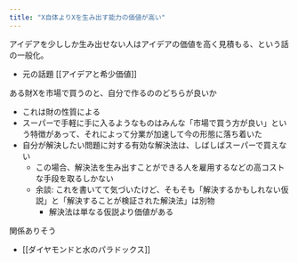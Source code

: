 ```yaml
---
title: "X自体よりXを生み出す能力の価値が高い"
---
```


アイデアを少ししか生み出せない人はアイデアの価値を高く見積もる、という話の一般化。
- 元の話題 [[アイデアと希少価値]]

ある財Xを市場で買うのと、自分で作るののどちらが良いか
- これは財の性質による
- スーパーで手軽に手に入るようなものはみんな「市場で買う方が良い」という特徴があって、それによって分業が加速して今の形態に落ち着いた
- 自分が解決したい問題に対する有効な解決法は、しばしばスーパーで買えない
    - この場合、解決法を生み出すことができる人を雇用するなどの高コストな手段を取るしかない
    - 余談: これを書いてて気づいたけど、そもそも「解決するかもしれない仮説」と「解決することが検証された解決法」は別物
        - 解決法は単なる仮説より価値がある

関係ありそう
- [[ダイヤモンドと水のパラドックス]]
